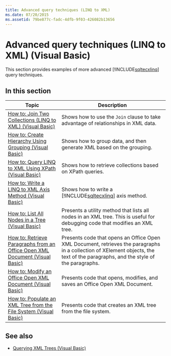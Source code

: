 ```yaml
---
title: Advanced query techniques (LINQ to XML)
ms.date: 07/20/2015
ms.assetid: 79be877c-fadc-4dfb-9f03-426082b13656
---
```

# Advanced query techniques (LINQ to XML) (Visual Basic)

This section provides examples of more advanced [!INCLUDE[sqltecxlinq](~/includes/sqltecxlinq-md.md)] query techniques.

## In this section

|Topic|Description|
|-----------|-----------------|
|[How to: Join Two Collections (LINQ to XML) (Visual Basic)](how-to-join-two-collections-linq-to-xml.md)|Shows how to use the `Join` clause to take advantage of relationships in XML data.|
|[How to: Create Hierarchy Using Grouping (Visual Basic)](how-to-create-hierarchy-using-grouping.md)|Shows how to group data, and then generate XML based on the grouping.|
|[How to: Query LINQ to XML Using XPath (Visual Basic)](how-to-query-linq-to-xml-using-xpath.md)|Shows how to retrieve collections based on XPath queries.|
|[How to: Write a LINQ to XML Axis Method (Visual Basic)](how-to-write-a-linq-to-xml-axis-method.md)|Shows how to write a [!INCLUDE[sqltecxlinq](~/includes/sqltecxlinq-md.md)] axis method.|
|[How to: List All Nodes in a Tree (Visual Basic)](how-to-list-all-nodes-in-a-tree.md)|Presents a utility method that lists all nodes in an XML tree. This is useful for debugging code that modifies an XML tree.|
|[How to: Retrieve Paragraphs from an Office Open XML Document (Visual Basic)](how-to-retrieve-paragraphs-from-an-office-open-xml-document.md)|Presents code that opens an Office Open XML Document, retrieves the paragraphs in a collection of XElement objects, the text of the paragraphs, and the style of the paragraphs.|
|[How to: Modify an Office Open XML Document (Visual Basic)](how-to-modify-an-office-open-xml-document.md)|Presents code that opens, modifies, and saves an Office Open XML Document.|
|[How to: Populate an XML Tree from the File System (Visual Basic)](how-to-populate-an-xml-tree-from-the-file-system.md)|Presents code that creates an XML tree from the file system.|

## See also

- [Querying XML Trees (Visual Basic)](querying-xml-trees.md)
